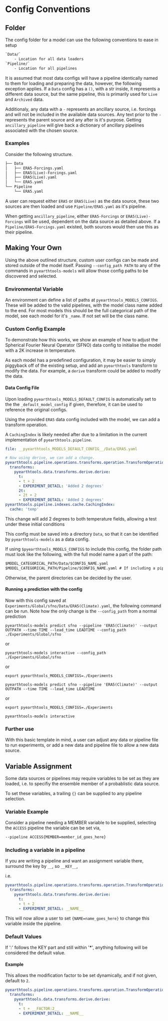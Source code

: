 # Config Conventions

## Folder

The config folder for a model can use the following conventions to ease in setup

```txt
`Data/`
    - Location for all data loaders
`Pipeline/`
    - Location for all pipelines
```

It is assumed that most data configs will have a pipeline identically named to them for loading and preparing the data, however, the following exception applies.
If a `Data` config has a `()`, with a str inside, it represents a different data source, but the same pipeline, this is primarily used for `Live` and `Archived` data.

Additionaly, any data with a `-` represents an ancillary source, i.e. forcings and will not be included in the available data sources. Any text prior to the `-` represents the parent source and any after is it's purpose.
Getting `ancillary_pipeline` will give back a dictionary of ancillary pipelines associated with the chosen source.

### Examples

Consider the following structure.

```txt
├── Data
│   ├── ERA5-Forcings.yaml
│   ├── ERA5(Live)-Forcings.yaml
│   ├── ERA5(Live).yaml
│   └── ERA5.yaml
└── Pipeline
    └── ERA5.yaml
```

A user can request either `ERA5` or `ERA5(Live)` as the data source, these two sources are then loaded and use `Pipeline/ERA5.yaml` as it's pipeline.

When getting `ancillary_pipeline`, either `ERA5-Forcings` or `ERA5(Live)-Forcings` will be used, dependent on the data source as detailed above. If a `Pipeline/ERA5-Forcings.yaml` existed, both sources would then use this as their pipeline.

## Making Your Own

Using the above outlined structure, custom user configs can be made and stored outside of the model itself.
Passing `--config_path PATH` to any of the commands in `pyearthtools-models` will allow those config paths to be discovered and selected.

### Environmental Variable

An environment can define a list of paths at `pyearthtools_MODELS_CONFIGS`. These will be added to the valid pipelines, with the model class name added to the end.
For most models this should be the full categorical path of the model, see each model for it's `_name`. If not set will be the class name.

### Custom Config Example

To demonstrate how this works, we show an example of how to adjust the Spherical Fourier Neural Operator (SFNO) data config to initialise the model with a 2K increase in temperature.

As each model has a predefined configuration, it may be easier to simply piggyback off of the existing setup, and add an `pyearthtools` transform to modify the data. For example, a `derive` transform could be added to modify the data.

#### Data Config File

Upon loading `pyearthtools_MODELS_DEFAULT_CONFIG` is automatically set to the the `_default_model_config` if given, therefore, it can be used to reference the original configs.

Using the provided `ERA5` data config included with the model, we can add a transform operation.

A `CachingIndex` is likely needed after due to a limitation in the current implementation of `pyearthtools.pipeline`.

```yaml
file: __pyearthtools_MODELS_DEFAULT_CONFIG__/Data/ERA5.yaml

# Now using derive, we can add a change.
pyearthtools.pipeline.operations.transforms.operation.TransformOperation:
  transforms:
    pyearthtools.data.transforms.derive.derive:
      t:
      - t + 2
      - EXPERIMENT_DETAIL: 'Added 2 degrees'
      2t:
      - 2t + 2
      - EXPERIMENT_DETAIL: 'Added 2 degrees'
pyearthtools.pipeline.indexes.cache.CachingIndex:
  cache: 'temp'
```

This change will add 2 degrees to both temperature fields, allowing a test under these initial conditions

This config must be saved into a directory `Data`, so that it can be identified by `pyearthtools-models` as a data config.

If using `$pyearthtools_MODELS_CONFIGS` to include this config, the folder path must look like the following, with the full model name a part of the path:

```txt
$MODEL_CATEGORICAL_PATH/Data/$CONFIG_NAME.yaml
$MODEL_CATEGORICAL_PATH/Pipeline/$CONFIG_NAME.yaml # If including a pipeline
```

Otherwise, the parent directories can be decided by the user.

#### Running a prediction with the config

Now with this config saved at `Experiments/Global/sfno/Data/ERA5(Climate).yaml`, the following command can be run. Note how the only change is the `--config_path` from a normal prediction

```shell
pyearthtools-models predict sfno --pipeline 'ERA5(Climate)' --output OUTPATH --time TIME --lead_time LEADTIME --config_path ./Experiments/Global/sfno
```

or

```shell
pyearthtools-models interactive --config_path ./Experiments/Global/sfno
```

or

```shell
export pyearthtools_MODELS_CONFIGS=./Experiments

pyearthtools-models predict sfno --pipeline 'ERA5(Climate)' --output OUTPATH --time TIME --lead_time LEADTIME 
```

or

```shell
export pyearthtools_MODELS_CONFIGS=./Experiments

pyearthtools-models interactive 
```

### Further use

With this basic template in mind, a user can adjust any data or pipeline file to run experiments, or add a new data and pipeline file to allow a new data source.

## Variable Assignment

Some data sources or pipelines may require variables to be set as they are loaded, i.e. to specifiy the ensemble member of a probablistic data source.

To set these variables, a trailing `{}` can be supplied to any pipeline selection.

### Variable Example

Consider a pipeline needing a MEMBER variable to be supplied, selecting the `ACCESS` pipeline the variable can be set via,

```txt
--pipeline ACCESS{MEMBER=member_id_goes_here}
```

### Including a variable in a pipeline

If you are writing a pipeline and want an assignment variable there, surround the key by `__`, so `__KEY__`,

i.e.

```yaml
pyearthtools.pipeline.operations.transforms.operation.TransformOperation:
  transforms:
    pyearthtools.data.transforms.derive.derive:
      t:
      - t + 2
      - EXPERIMENT_DETAIL: __NAME__
```

This will now allow a user to set `{NAME=name_goes_here}` to change this variable inside the pipeline.

### Default Values

If ':' follows the KEY part and still within '__*__', anything following will be considered the default value.

#### Example

This allows the modification factor to be set dynamically, and if not given, default to `2`.

```yaml
pyearthtools.pipeline.operations.transforms.operation.TransformOperation:
  transforms:
    pyearthtools.data.transforms.derive.derive:
      t:
      - t + __FACTOR:2__
      - EXPERIMENT_DETAIL: __NAME__
```
